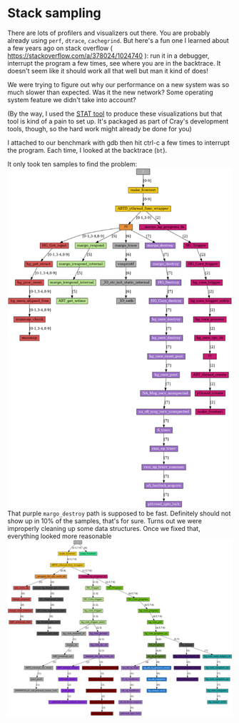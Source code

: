 # Stack sampling

There are lots of profilers and visualizers out there.  You are probably
already using `perf`, `dtrace`, `cachegrind`.  But here's a fun one I learned
about a few years ago on stack overflow (
https://stackoverflow.com/a/378024/1024740 ): run it in a debugger, interrupt
the program a few times, see where you are in the backtrace.  It doesn't seem
like it should work all that well but man it kind of does!

We were trying to figure out why our performance on a new system was so much
slower than expected.  Was it the new network? Some operating system feature we
didn't take into account?

(By the way, I used the [STAT tool](https://github.com/LLNL/STAT) to produce
these visualizations but that tool is kind of a pain to set up.  It's packaged
as part of Cray's development tools, though, so the hard work might already be
done for you)

I attached to our benchmark with gdb then hit ctrl-c a few times to interrupt
the program.  Each time, I looked at the backtrace (`bt`).

It only took ten samples to find the problem:![original](quintain-before.png
"Sampled stacks before fixing") That purple `margo_destroy` path is supposed
to be fast.  Definitely should not show up in 10% of the samples, that's for
sure. Turns out we were improperly cleaning up some data structures.  Once we
fixed that, everything looked more reasonable ![fixed](quintain-fixed.png
"Sampled stacks after addressing cleanup")

